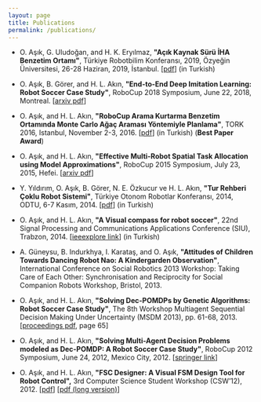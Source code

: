 ```yaml
---
layout: page
title: Publications
permalink: /publications/
---
```

* O. Aşık, G. Uludoğan, and H. K. Eryılmaz, **"Açık Kaynak Sürü İHA Benzetim Ortamı"**, Türkiye Robotbilim Konferansı, 2019, Özyeğin Üniversitesi, 26-28 Haziran, 2019, İstanbul. [[pdf](/assets/papers/asik_suruiha_tork2019.pdf)] (in Turkish)

* O. Aşık, B. Görer, and H. L. Akın, **"End-to-End Deep Imitation Learning: Robot Soccer Case Study"**, RoboCup 2018 Symposium, June 22, 2018, Montreal. [[arxiv pdf](https://arxiv.org/pdf/1807.09205.pdf)]

* O. Aşık, and H. L. Akın, **"RoboCup Arama Kurtarma Benzetim Ortamında Monte Carlo Ağaç Araması Yöntemiyle Planlama"**, TORK 2016, Istanbul, November 2-3, 2016. [[pdf](/assets/papers/asik_tork2016.pdf)] (in Turkish) (**Best Paper Award**)

* O. Aşık, and H. L. Akın, **"Effective Multi-Robot Spatial Task Allocation using Model Approximations"**, RoboCup 2015 Symposium, July 23, 2015, Hefei. [[arxiv pdf](https://arxiv.org/pdf/1606.01380.pdf)]

* Y. Yıldırım, O. Aşık, B. Görer, N. E. Özkucur ve H. L. Akın, **"Tur Rehberi Çoklu Robot Sistemi"**, Türkiye Otonom Robotlar Konferansı, 2014, ODTU, 6-7 Kasım, 2014. [[pdf](https://www.cmpe.boun.edu.tr/~akin/papers/tork2014_submission_25.pdf)] (in Turkish)

* O. Aşık, and H. L. Akın, **"A Visual compass for robot soccer"**, 22nd Signal Processing and Communications Applications Conference (SIU), Trabzon, 2014. [[ieeexplore link](http://ieeexplore.ieee.org/abstract/document/6830651/)] (in Turkish)

* A. Güneysu, B. Indurkhya, I. Karataş, and O. Aşık, **"Attitudes of Children Towards Dancing Robot Nao: A Kindergarden Observation"**, International Conference on Social Robotics 2013 Workshop: Taking Care of Each Other: Synchronisation and Reciprocity for Social Companion Robots Workshop, Bristol, 2013.

* O. Aşık, and H. L. Akın, **"Solving Dec-POMDPs by Genetic Algorithms: Robot Soccer Case Study"**, The 8th Workshop Multiagent Sequential Decision Making Under Uncertainty (MSDM 2013), pp. 61-68, 2013. [[proceedings pdf](http://gaips.inesc-id.pt/~switwicki/msdm2013/proceedings/msdm2013-proceedings.pdf), page 65]

* O. Aşık, and H. L. Akın, **"Solving Multi-Agent Decision Problems modeled as Dec-POMDP: A Robot Soccer Case Study"**, RoboCup 2012 Symposium, June 24, 2012, Mexico City, 2012. [[springer link](http://link.springer.com/chapter/10.1007%2F978-3-642-39250-4_13)]

* O. Aşık, and H. L. Akın, **"FSC Designer: A Visual FSM Design Tool for Robot Control",** 3rd Computer Science Student Workshop (CSW’12), 2012. [[pdf](/assets/papers/asik_csw12_fsc.pdf)] [[pdf (long version)](/assets/papers/asik_fscdesigner.pdf)]

